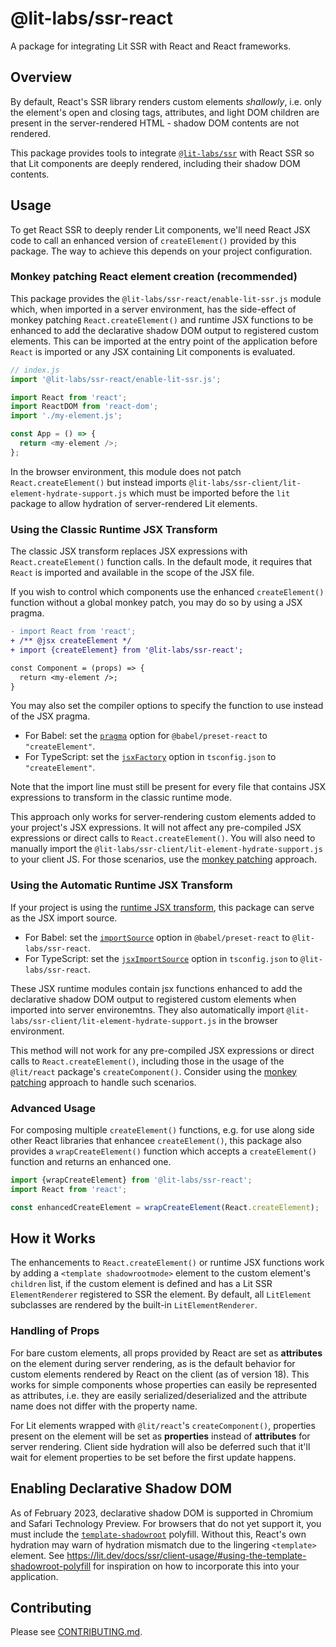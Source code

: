 # @lit-labs/ssr-react

A package for integrating Lit SSR with React and React frameworks.

## Overview

By default, React's SSR library renders custom elements _shallowly_, i.e. only the element's open and closing tags, attributes, and light DOM children are present in the server-rendered HTML - shadow DOM contents are not rendered.

This package provides tools to integrate [`@lit-labs/ssr`](../ssr/README.md) with React SSR so that Lit components are deeply rendered, including their shadow DOM contents.

## Usage

To get React SSR to deeply render Lit components, we'll need React JSX code to call an enhanced version of `createElement()` provided by this package. The way to achieve this depends on your project configuration.

### Monkey patching React element creation (recommended)

This package provides the `@lit-labs/ssr-react/enable-lit-ssr.js` module which, when imported in a server environment, has the side-effect of monkey patching `React.createElement()` and runtime JSX functions to be enhanced to add the declarative shadow DOM output to registered custom elements. This can be imported at the entry point of the application before `React` is imported or any JSX containing Lit components is evaluated.

```js
// index.js
import '@lit-labs/ssr-react/enable-lit-ssr.js';

import React from 'react';
import ReactDOM from 'react-dom';
import './my-element.js';

const App = () => {
  return <my-element />;
};
```

In the browser environment, this module does not patch `React.createElement()` but instead imports `@lit-labs/ssr-client/lit-element-hydrate-support.js` which must be imported before the `lit` package to allow hydration of server-rendered Lit elements.

### Using the Classic Runtime JSX Transform

The classic JSX transform replaces JSX expressions with `React.createElement()` function calls. In the default mode, it requires that `React` is imported and available in the scope of the JSX file.

If you wish to control which components use the enhanced `createElement()` function without a global monkey patch, you may do so by using a JSX pragma.

```diff
- import React from 'react';
+ /** @jsx createElement */
+ import {createElement} from '@lit-labs/ssr-react';

const Component = (props) => {
  return <my-element />;
}
```

You may also set the compiler options to specify the function to use instead of the JSX pragma.

- For Babel: set the [`pragma`](https://babeljs.io/docs/en/babel-preset-react#pragma) option for `@babel/preset-react` to `"createElement"`.
- For TypeScript: set the [`jsxFactory`](https://www.typescriptlang.org/tsconfig#jsxFactory) option in `tsconfig.json` to `"createElement"`.

Note that the import line must still be present for every file that contains JSX expressions to transform in the classic runtime mode.

This approach only works for server-rendering custom elements added to your project's JSX expressions. It will not affect any pre-compiled JSX expressions or direct calls to `React.createElement()`. You will also need to manually import the `@lit-labs/ssr-client/lit-element-hydrate-support.js` to your client JS. For those scenarios, use the [monkey patching](#monkey-patching-react-element-creation-recommended) approach.

### Using the Automatic Runtime JSX Transform

If your project is using the [runtime JSX transform](https://reactjs.org/blog/2020/09/22/introducing-the-new-jsx-transform.html), this package can serve as the JSX import source.

- For Babel: set the [`importSource`](https://babeljs.io/docs/en/babel-preset-react#importsource) option in `@babel/preset-react` to `@lit-labs/ssr-react`.
- For TypeScript: set the [`jsxImportSource`](https://www.typescriptlang.org/tsconfig#jsxImportSource) option in `tsconfig.json` to `@lit-labs/ssr-react`.

These JSX runtime modules contain jsx functions enhanced to add the declarative shadow DOM output to registered custom elements when imported into server environemtns. They also automatically import `@lit-labs/ssr-client/lit-element-hydrate-support.js` in the browser environment.

This method will not work for any pre-compiled JSX expressions or direct calls to `React.createElement()`, including those in the usage of the `@lit/react` package's `createComponent()`. Consider using the [monkey patching](#monkey-patching-react-element-creation-recommended) approach to handle such scenarios.

### Advanced Usage

For composing multiple `createElement()` functions, e.g. for use along side other React libraries that enhancee `createElement()`, this package also provides a `wrapCreateElement()` function which accepts a `createElement()` function and returns an enhanced one.

```js
import {wrapCreateElement} from '@lit-labs/ssr-react';
import React from 'react';

const enhancedCreateElement = wrapCreateElement(React.createElement);
```

## How it Works

The enhancements to `React.createElement()` or runtime JSX functions work by adding a `<template shadowrootmode>` element to the custom element's `children` list, if the custom element is defined and has a Lit SSR `ElementRenderer` registered to SSR the element. By default, all `LitElement` subclasses are rendered by the built-in `LitElementRenderer`.

### Handling of Props

For bare custom elements, all props provided by React are set as **attributes** on the element during server rendering, as is the default behavior for custom elements rendered by React on the client (as of version 18). This works for simple components whose properties can easily be represented as attributes, i.e. they are easily serialized/deserialized and the attribute name does not differ with the property name.

For Lit elements wrapped with `@lit/react`'s `createComponent()`, properties present on the element will be set as **properties** instead of **attributes** for server rendering. Client side hydration will also be deferred such that it'll wait for element properties to be set before the first update happens.

## Enabling Declarative Shadow DOM

As of February 2023, declarative shadow DOM is supported in Chromium and Safari Technology Preview. For browsers that do not yet support it, you must include the [`template-shadowroot`](https://github.com/webcomponents/template-shadowroot) polyfill. Without this, React's own hydration may warn of hydration mismatch due to the lingering `<template>` element. See https://lit.dev/docs/ssr/client-usage/#using-the-template-shadowroot-polyfill for inspiration on how to incorporate this into your application.

## Contributing

Please see [CONTRIBUTING.md](../../../CONTRIBUTING.md).
